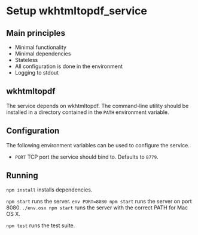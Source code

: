 Setup wkhtmltopdf_service
=========================

Main principles
---------------

* Minimal functionality
* Minimal dependencies
* Stateless
* All configuration is done in the environment
* Logging to stdout

wkhtmltopdf
-----------

The service depends on wkhtmltopdf. The command-line utility should be installed
in a directory contained in the `PATH` environment variable.

Configuration
-------------

The following environment variables can be used to configure the service.

* `PORT` TCP port the service should bind to. Defaults to `8779`.

Running
-------

`npm install` installs dependencies.

`npm start` runs the server.
`env PORT=8080 npm start` runs the server on port 8080.
`./env.osx npm start` runs the server with the correct PATH for Mac OS X.

`npm test` runs the test suite.

